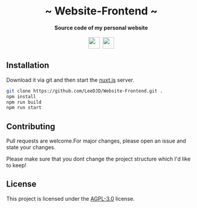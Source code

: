 <div align="center">
    <h1>~ Website-Frontend ~</h1>
    <strong>Source code of my personal website</strong><br><br>
    <img src="https://forthebadge.com/images/badges/made-with-vue.svg" height="30" />&nbsp;
    <a href="https://discord.gg/tyB74AZ"><img src="https://img.shields.io/discord/652898771436568586.svg?logo=discord&style=for-the-badge" height="30"><a>
</div>

## Installation

Download it via git and then start the [nuxt.js](https://nuxtjs.org) server.

```sh
git clone https://github.com/LeeDJD/Website-Frontend.git .
npm install
npm run build
npm run start
```

## Contributing

 Pull requests are welcome.For major changes, please open an issue and state your changes.

 Please make sure that you dont change the project structure which I'd like to keep!

## License

This project is licensed under the [AGPL-3.0](https://choosealicense.com/licenses/agpl-3.0) license.

